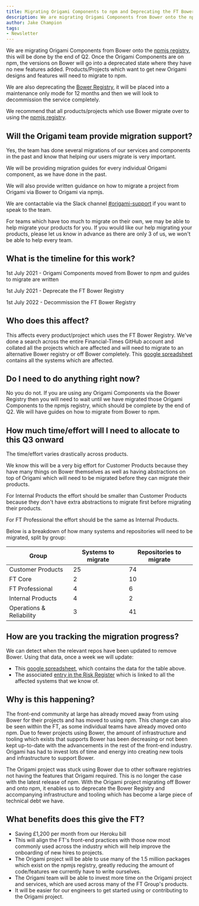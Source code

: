 ```yaml
---
title: Migrating Origami Components to npm and Deprecating the FT Bower Registry
description: We are migrating Origami Components from Bower onto the npmjs registry, this will be done by the end of Q2. Once the Origami Components are on npm, the versions on Bower will go into a deprecated state where they have no new features added. Products/Projects which want to get new Origami designs and features will need to migrate to npm.
author: Jake Champion
tags:
- Newsletter
---
```


We are migrating Origami Components from Bower onto the [npmjs registry](https://www.npmjs.com/), this will be done by the end of Q2. Once the Origami Components are on npm, the versions on Bower will go into a deprecated state where they have no new features added. Products/Projects which want to get new Origami designs and features will need to migrate to npm.

We are also deprecating the [Bower Registry](https://origami-bower-registry.ft.com/), it will be placed into a maintenance only mode for 12 months and then we will look to decommission the service completely.

We recommend that all products/projects which use Bower migrate over to using the [npmjs registry](https://www.npmjs.com/).

## Will the Origami team provide migration support?

Yes, the team has done several migrations of our services and components in the past and know that helping our users migrate is very important.

We will be providing migration guides for every individual Origami component, as we have done in the past.

We will also provide written guidance on how to migrate a project from Origami via Bower to Origami via npmjs.

We are contactable via the Slack channel [#origami-support](https://financialtimes.slack.com/archives/C02FU5ARJ) if you want to speak to the team.

For teams which have too much to migrate on their own, we may be able to help migrate your products for you. If you would like our help migrating your products, please let us know in advance as there are only 3 of us, we won&#39;t be able to help every team.

## What is the timeline for this work?

1st July 2021 - Origami Components moved from Bower to npm and guides to migrate are written

1st July 2021 - Deprecate the FT Bower Registry

1st July 2022 - Decommission the FT Bower Registry

## Who does this affect?

This affects every product/project which uses the FT Bower Registry. We&#39;ve done a search across the entire Financial-Times GitHub account and collated all the projects which are affected and will need to migrate to an alternative Bower registry or off Bower completely. This [google spreadsheet](https://docs.google.com/spreadsheets/d/1Pem5e6cR0aiuKpYa7VD08AnSSynzjRtWt_VAHAoyhPQ/edit#gid=0) contains all the systems which are affected.

## Do I need to do anything right now?

No you do not. If you are using any Origami Components via the Bower Registry then you will need to wait until we have migrated those Origami Components to the npmjs registry, which should be complete by the end of Q2. We will have guides on how to migrate from Bower to npm.

## How much time/effort will I need to allocate to this Q3 onward

The time/effort varies drastically across products.

We know this will be a very big effort for Customer Products because they have many things on Bower themselves as well as having abstractions on top of Origami which will need to be migrated before they can migrate their products.

For Internal Products the effort should be smaller than Customer Products because they don&#39;t have extra abstractions to migrate first before migrating their products.

For FT Professional the effort should be the same as Internal Products.

Below is a breakdown of how many systems and repositories will need to be migrated, split by group:

<div class="o-layout__main__single-span">
    <table class="o-table o-table--row-headings o-table--horizontal-lines" data-o-component="o-table">
    <thead>
        <tr>
        <th>Group</th>
        <th>Systems to migrate</th>
        <th>Repositories to migrate</th>
        </tr>
    </thead>
    <tbody>
        <tr>
        <td>Customer Products</td>
        <td>25</td>
        <td>74</td>
        </tr>
        <tr>
        <td>FT Core</td>
        <td>2</td>
        <td>10</td>
        </tr>
        <tr>
        <td>FT Professional</td>
        <td>4</td>
        <td>6</td>
        </tr>
        <tr>
        <td>Internal Products</td>
        <td>4</td>
        <td>2</td>
        </tr>
        <tr>
        <td>Operations &amp; Reliability</td>
        <td>3</td>
        <td>41</td>
        </tr>
    </tbody>
    </table>
</div>

## How are you tracking the migration progress?

We can detect when the relevant repos have been updated to remove Bower. Using that data, once a week we will update:

- This [google spreadsheet](https://docs.google.com/spreadsheets/d/1Pem5e6cR0aiuKpYa7VD08AnSSynzjRtWt_VAHAoyhPQ/edit#gid=0), which contains the data for the table above.
- The associated [entry in the Risk Register](https://biz-ops.in.ft.com/Risk/origami-components-via-bower) which is linked to all the affected systems that we know of.

## Why is this happening?

The front-end community at large has already moved away from using Bower for their projects and has moved to using npm. This change can also be seen within the FT, as some individual teams have already moved onto npm. Due to fewer projects using Bower, the amount of infrastructure and tooling which exists that supports Bower has been decreasing or not been kept up-to-date with the advancements in the rest of the front-end industry. Origami has had to invest lots of time and energy into creating new tools and infrastructure to support Bower.

The Origami project was stuck using Bower due to other software registries not having the features that Origami required. This is no longer the case with the latest release of npm. With the Origami project migrating off Bower and onto npm, it enables us to deprecate the Bower Registry and accompanying infrastructure and tooling which has become a large piece of technical debt we have.

## What benefits does this give the FT?

- Saving £1,200 per month from our Heroku bill
- This will align the FT&#39;s front-end practices with those now most commonly used across the industry which will help improve the onboarding of new hires to projects.
- The Origami project will be able to use many of the 1.5 million packages which exist on the npmjs registry, greatly reducing the amount of code/features we currently have to write ourselves.
- The Origami team will be able to invest more time on the Origami project and services, which are used across many of the FT Group&#39;s products.
- It will be easier for our engineers to get started using or contributing to the Origami project.
